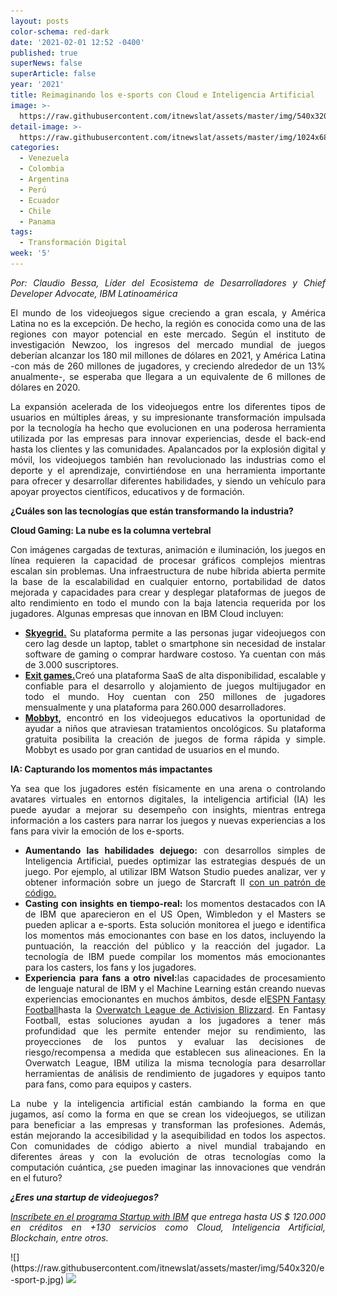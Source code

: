 ```yaml
---
layout: posts
color-schema: red-dark
date: '2021-02-01 12:52 -0400'
published: true
superNews: false
superArticle: false
year: '2021'
title: Reimaginando los e-sports con Cloud e Inteligencia Artificial
image: >-
  https://raw.githubusercontent.com/itnewslat/assets/master/img/540x320/e-sport-p.jpg
detail-image: >-
  https://raw.githubusercontent.com/itnewslat/assets/master/img/1024x680/e-sport-g.jpg
categories:
  - Venezuela
  - Colombia
  - Argentina
  - Perú
  - Ecuador
  - Chile
  - Panama
tags:
  - Transformación Digital
week: '5'
---
```

<p style="text-align: justify;"><strong></strong></p>
<p style="text-align: justify;"><em>Por: Claudio Bessa, Líder del Ecosistema de Desarrolladores y Chief Developer Advocate, IBM Latinoamérica</em></p>
<p style="text-align: justify;">El mundo de los videojuegos sigue creciendo a gran escala, y América Latina no es la excepción. De hecho, la región es conocida como una de las regiones con mayor potencial en este mercado. Según el instituto de investigación Newzoo, los ingresos del mercado mundial de juegos deberían alcanzar los 180 mil millones de dólares en 2021, y América Latina -con más de 260 millones de jugadores, y creciendo alrededor de un 13% anualmente-, se esperaba que llegara a un equivalente de 6 millones de dólares en 2020.</p>
<p style="text-align: justify;">La expansión acelerada de los videojuegos entre los diferentes tipos de usuarios en múltiples áreas, y su impresionante transformación impulsada por la tecnología ha hecho que evolucionen en una poderosa herramienta utilizada por las empresas para innovar experiencias, desde el back-end hasta los clientes y las comunidades. Apalancados por la explosión digital y móvil, los videojuegos también han revolucionado las industrias como el deporte y el aprendizaje, convirtiéndose en una herramienta importante para ofrecer y desarrollar diferentes habilidades, y siendo un vehículo para apoyar proyectos científicos, educativos y de formación.</p>
<p style="text-align: justify;"><strong>¿Cuáles son las tecnologías que están transformando la industria?</strong></p>
<p style="text-align: justify;"><strong>Cloud Gaming</strong><strong>: La nube es la columna vertebral</strong></p>
<p style="text-align: justify;">Con imágenes cargadas de texturas, animación e iluminación, los juegos en línea requieren la capacidad de procesar gráficos complejos mientras escalan sin problemas. Una infraestructura de nube híbrida abierta permite la base de la escalabilidad en cualquier entorno, portabilidad de datos mejorada y capacidades para crear y desplegar plataformas de juegos de alto rendimiento en todo el mundo con la baja latencia requerida por los jugadores. Algunas empresas que innovan en IBM Cloud incluyen:</p>

<ul style="text-align: justify;">
	<li><a href="https://www.ibm.com/case-studies/skyegrid-cloud"><strong>Skyegrid.</strong></a> Su plataforma permite a las personas jugar videojuegos con cero lag desde un laptop, tablet o smartphone sin necesidad de instalar software de gaming o comprar hardware costoso. Ya cuentan con más de 3.000 suscriptores.</li>
	<li><a href="https://www.ibm.com/case-studies/exit-games"><strong>Exit games.</strong></a>Creó una plataforma SaaS de alta disponibilidad, escalable y confiable para el desarrollo y alojamiento de juegos multijugador en todo el mundo. Hoy cuentan con 250 millones de jugadores mensualmente y una plataforma para 260.000 desarrolladores.</li>
	<li><a href="https://mobbyt.com/portal/"><strong>Mobbyt,</strong></a> encontró en los videojuegos educativos la oportunidad de ayudar a niños que atraviesan tratamientos oncológicos. Su plataforma gratuita posibilita la creación de juegos de forma rápida y simple. Mobbyt es usado por gran cantidad de usuarios en el mundo.</li>
</ul>
<p style="text-align: justify;"><strong>IA: Capturando los momentos más impactantes</strong></p>
<p style="text-align: justify;">Ya sea que los jugadores estén físicamente en una arena o controlando avatares virtuales en entornos digitales, la inteligencia artificial (IA) les puede ayudar a mejorar su desempeño con insights, mientras entrega información a los casters para narrar los juegos y nuevas experiencias a los fans para vivir la emoción de los e-sports.</p>

<ul style="text-align: justify;">
	<li><strong>Aumentando</strong><strong> las habilidades de</strong><strong>juego:</strong> con desarrollos simples de Inteligencia Artificial, puedes optimizar las estrategias después de un juego. Por ejemplo, al utilizar IBM Watson Studio puedes analizar, ver y obtener información sobre un juego de Starcraft II <a href="https://developer.ibm.com/patterns/analyze-starcraft-ii-replays-with-jupyter-notebooks/">con un patrón de código.</a></li>
	<li><strong>Casting con insights en tiempo-real:</strong> los momentos destacados con IA de IBM que aparecieron en el US Open, Wimbledon y el Masters se pueden aplicar a e-sports. Esta solución monitorea el juego e identifica los momentos más emocionantes con base en los datos, incluyendo la puntuación, la reacción del público y la reacción del jugador. La tecnología de IBM puede compilar los momentos más emocionantes para los casters, los fans y los jugadores.</li>
	<li><strong>Experiencia para fans a otro nivel:</strong>las capacidades de procesamiento de lenguaje natural de IBM y el Machine Learning están creando nuevas experiencias emocionantes en muchos ámbitos, desde el<a href="https://www.ibm.com/sports/fantasy/">ESPN Fantasy Football</a>hasta la <a href="https://www.ibm.com/sports/overwatch/">Overwatch League de Activision Blizzard</a>. En Fantasy Football, estas soluciones ayudan a los jugadores a tener más profundidad que les permite entender mejor su rendimiento, las proyecciones de los puntos y evaluar las decisiones de riesgo/recompensa a medida que establecen sus alineaciones. En la Overwatch League, IBM utiliza la misma tecnología para desarrollar herramientas de análisis de rendimiento de jugadores y equipos tanto para fans, como para equipos y casters.</li>
</ul>
<p style="text-align: justify;">La nube y la inteligencia artificial están cambiando la forma en que jugamos, así como la forma en que se crean los videojuegos, se utilizan para beneficiar a las empresas y transforman las profesiones.  Además, están mejorando la accesibilidad y la asequibilidad en todos los aspectos. Con comunidades de código abierto a nivel mundial trabajando en diferentes áreas y con la evolución de otras tecnologías como la computación cuántica, ¿se pueden imaginar las innovaciones que vendrán en el futuro?</p>
<p style="text-align: justify;"><strong><em>¿Eres una startup de videojuegos?</em></strong></p>
<p style="text-align: justify;"><a href="https://developer.ibm.com/startups/"><em>Inscríbete en el programa Startup with IBM</em></a><em> que entrega hasta US $ 120.000 en créditos en +130 servicios como Cloud, Inteligencia Artificial, Blockchain, entre otros. </em></p>
![](https://raw.githubusercontent.com/itnewslat/assets/master/img/540x320/e-sport-p.jpg)
<img src="https://tracker.metricool.com/c3po.jpg?hash=56f88a41e39ab42c063cc51676587a04"/>